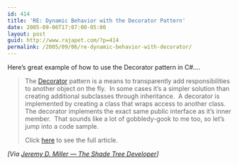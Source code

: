 ```yaml
---
id: 414
title: 'RE: Dynamic Behavior with the Decorator Pattern'
date: 2005-09-06T17:07:00-05:00
layout: post
guid: http://www.rajapet.com/?p=414
permalink: /2005/09/06/re-dynamic-behavior-with-decorator/
---
```

Here&#8217;s great example of how to use the Decorator pattern in C#&#8230;.

> The [Decorator](http://www.dofactory.com/Patterns/PatternDecorator.aspx) pattern is a means to transparently add responsibilities to another object on the fly.  In some cases it&#8217;s a simpler solution than creating additional subclasses through inheritance.  A decorator is implemented by creating a class that wraps access to another class.  The decorator implements the exact same public interface as it&#8217;s inner member.  That sounds like a lot of gobbledy-gook to me too, so let&#8217;s jump into a code sample.
> 
> Click [here](http://codebetter.com/blogs/jeremy.miller/archive/2005/09/02/131613.aspx "Dynamic Behavior with the Decorator Pattern") to see the full article.

_[Via [Jeremy D. Miller &#8212; The Shade Tree Developer](http://codebetter.com/blogs/jeremy.miller/archive/2005/09/02/131613.aspx)]_